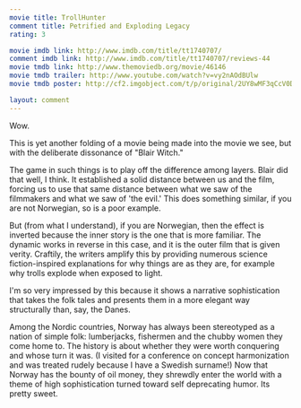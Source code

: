 ```yaml
---
movie title: TrollHunter
comment title: Petrified and Exploding Legacy
rating: 3

movie imdb link: http://www.imdb.com/title/tt1740707/
comment imdb link: http://www.imdb.com/title/tt1740707/reviews-44
movie tmdb link: http://www.themoviedb.org/movie/46146
movie tmdb trailer: http://www.youtube.com/watch?v=vy2nAOdBUlw
movie tmdb poster: http://cf2.imgobject.com/t/p/original/2UY8wMF3qCcV0D6XFJY1GGIAA2.jpg

layout: comment
---
```


Wow.

This is yet another folding of a movie being made into the movie we see, but with the deliberate dissonance of "Blair Witch."

The game in such things is to play off the difference among layers. Blair did that well, I think. It established a solid distance between us and the film, forcing us to use that same distance between what we saw of the filmmakers and what we saw of 'the evil.' This does something similar, if you are not Norwegian, so is a poor example.

But (from what I understand), if you are Norwegian, then the effect is inverted because the inner story is the one that is more familiar. The dynamic works in reverse in this case, and it is the outer film that is given verity. Craftily, the writers amplify this by providing numerous science fiction-inspired explanations for why things are as they are, for example why trolls explode when exposed to light.

I'm so very impressed by this because it shows a narrative sophistication that takes the folk tales and presents them in a more elegant way structurally than, say, the Danes.

Among the Nordic countries, Norway has always been stereotyped as a nation of simple folk: lumberjacks, fishermen and the chubby women they come home to. The history is about whether they were worth conquering and whose turn it was. (I visited for a conference on concept harmonization and was treated rudely because I have a Swedish surname!) Now that Norway has the bounty of oil money, they shrewdly enter the world with a theme of high sophistication turned toward self deprecating humor. Its pretty sweet.